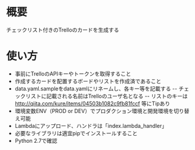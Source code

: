 # 概要
チェックリスト付きのTrelloのカードを生成する

# 使い方
- 事前にTrelloのAPIキーやトークンを取得すること
- 作成するカードを配置するボードやリストを作成済であること
- data.yaml.sampleをdata.yamlにリネームし、各キー等を記載する
-- チェックリストに記載される名前はTrelloのユーザ名となる
-- リストのキーは http://qiita.com/kure/items/04503b1082c9fb81fccf 等にTipあり
- 環境変数ENV（PROD or DEV）でプロダクション環境と開発環境を切り替え可能
- Lambdaにアップロード、ハンドラは「index.lambda_handler」
- 必要なライブラリは適宜pipでインストールすること
- Python 2.7で確認


